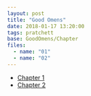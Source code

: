 ```yaml
---
layout: post
title: "Good Omens"
date: 2018-01-17 13:20:00
tags: pratchett
base: GoodOmens/Chapter
files:
  - name: "01"
  - name: "02"
---
```


* [Chapter 1](http://read-to-me-audio.colinwilliams.name/GoodOmens/Chapter01.mp3)
* [Chapter 2](http://read-to-me-audio.colinwilliams.name/GoodOmens/Chapter02.mp3)
